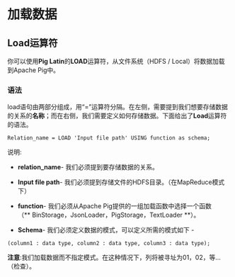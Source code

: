# 加载数据

## Load运算符

你可以使用**Pig Latin**的**LOAD**运算符，从文件系统（HDFS / Local）将数据加载到Apache Pig中。

### 语法

load语句由两部分组成，用“=”运算符分隔。在左侧，需要提到我们想要存储数据的关系的**名称**；而在右侧，我们需要定义如何存储数据。下面给出了**Load**运算符的语法。

```
Relation_name = LOAD 'Input file path' USING function as schema;

```

说明:

* **relation\_name**- 我们必须提到要存储数据的关系。

* **Input file path**- 我们必须提到存储文件的HDFS目录。（在MapReduce模式下）

* **function**- 我们必须从Apache Pig提供的一组加载函数中选择一个函数（** BinStorage，JsonLoader，PigStorage，TextLoader **）。

* **Schema**- 我们必须定义数据的模式，可以定义所需的模式如下 -

```
(column1 : data type, column2 : data type, column3 : data type);

```

**注意**:我们加载数据而不指定模式。在这种情况下，列将被寻址为$01，$02，等...（检查）。



